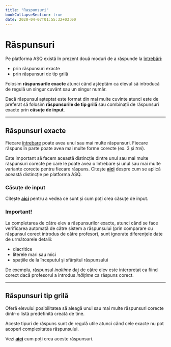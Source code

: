 ```yaml
---
title: "Raspunsuri"
bookCollapseSection: true
date: 2020-04-07T01:55:32+03:00
---
```


# Răspunsuri

Pe platforma ASQ există în prezent două moduri de a răspunde la [întrebări](/intrebari/):
- prin răspunsuri exacte
- prin răspunsuri de tip grilă

Folosim **răspunsurile exacte** atunci când așteptăm ca elevul să introducă de regulă un singur cuvânt sau un singur număr.

Dacă răspunsul așteptat este format din mai multe cuvinte atunci este de preferat să folosim **răspunsurile de tip grilă** sau combinații de  răspunsuri exacte prin **căsuțe de input**.

---

## Răspunsuri exacte

Fiecare [întrebare](/intrebari/) poate avea unul sau mai multe răspunsuri. Fiecare răspuns în parte poate avea mai multe forme corecte (ex. 3 și *trei*).

Este important să facem această distincție dintre unul sau mai multe răspunsuri corecte pe care le poate avea o întrebare și unul sau mai multe variante corecte pentru fiecare răspuns. Citește [**aici**](/raspunsuri-si-variante/) despre cum se aplică această distincție pe platforma ASQ.


### Căsuțe de input

Citește [**aici**](/casute-de-input/) pentru a vedea ce sunt și cum poți crea căsuțe de input.

### Important!

La completarea de către elev a răspunsurilor exacte, atunci când se face verificarea automată de către sistem a răspunsului (prin comparare cu răspunsul corect introdus de către profesor), sunt ignorate diferențele date de următoarele detalii:

- diacritice
- literele mari sau mici
- spațiile de la începutul și sfârșitul răspunsului

De exemplu, răspunsul *inaltime* dat de către elev este interpretat ca fiind corect dacă profesorul a introdus *Înălțime* ca răspuns corect.


---

## Răspunsuri tip grilă

Oferă elevului posibilitatea să aleagă unul sau mai multe răspunsuri corecte dintr-o listă predefinită creată de tine.

Aceste tipuri de răspuns sunt de regulă utile atunci când cele exacte nu pot acoperi complexitatea răspunsului.

Vezi [**aici**](/raspunsuri-tip-grila/) cum poți crea aceste răspunsuri.

